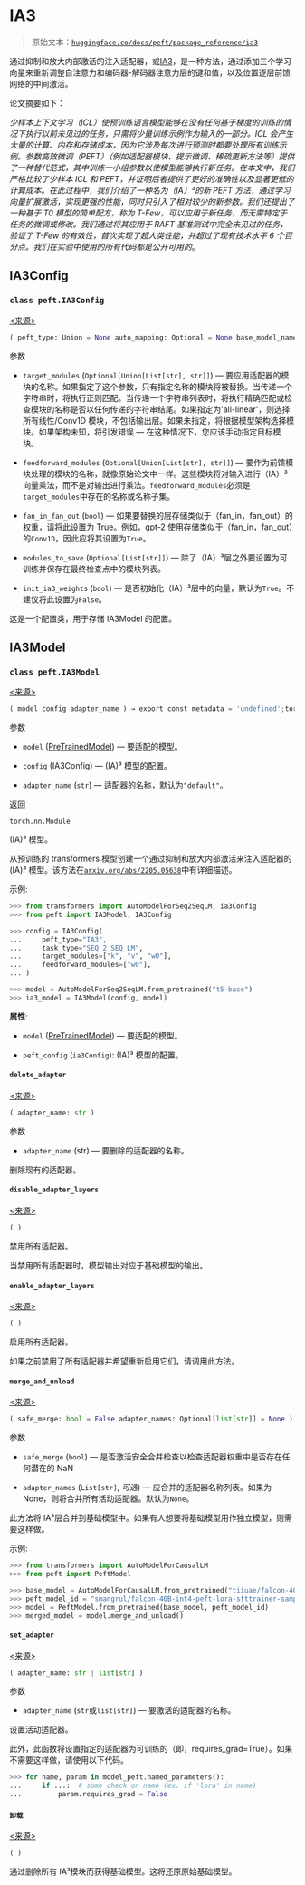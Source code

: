 # IA3

> 原始文本：[`huggingface.co/docs/peft/package_reference/ia3`](https://huggingface.co/docs/peft/package_reference/ia3)

通过抑制和放大内部激活的注入适配器，或[IA3](https://hf.co/papers/2205.05638)，是一种方法，通过添加三个学习向量来重新调整自注意力和编码器-解码器注意力层的键和值，以及位置逐层前馈网络的中间激活。

论文摘要如下：

*少样本上下文学习（ICL）使预训练语言模型能够在没有任何基于梯度的训练的情况下执行以前未见过的任务，只需将少量训练示例作为输入的一部分。ICL 会产生大量的计算、内存和存储成本，因为它涉及每次进行预测时都要处理所有训练示例。参数高效微调（PEFT）（例如适配器模块、提示微调、稀疏更新方法等）提供了一种替代范式，其中训练一小组参数以使模型能够执行新任务。在本文中，我们严格比较了少样本 ICL 和 PEFT，并证明后者提供了更好的准确性以及显著更低的计算成本。在此过程中，我们介绍了一种名为（IA）³的新 PEFT 方法，通过学习向量扩展激活，实现更强的性能，同时只引入了相对较少的新参数。我们还提出了一种基于 T0 模型的简单配方，称为 T-Few，可以应用于新任务，而无需特定于任务的微调或修改。我们通过将其应用于 RAFT 基准测试中完全未见过的任务，验证了 T-Few 的有效性，首次实现了超人类性能，并超过了现有技术水平 6 个百分点。我们在实验中使用的所有代码都是公开可用的*。

## IA3Config

### `class peft.IA3Config`

[<来源>](https://github.com/huggingface/peft/blob/v0.8.2/src/peft/tuners/ia3/config.py#L22)

```py
( peft_type: Union = None auto_mapping: Optional = None base_model_name_or_path: Optional = None revision: Optional = None task_type: Union = None inference_mode: bool = False target_modules: Union = None feedforward_modules: Union = None fan_in_fan_out: bool = False modules_to_save: Optional = None init_ia3_weights: bool = True )
```

参数

+   `target_modules` (`Optional[Union[List[str], str]]`) — 要应用适配器的模块的名称。如果指定了这个参数，只有指定名称的模块将被替换。当传递一个字符串时，将执行正则匹配。当传递一个字符串列表时，将执行精确匹配或检查模块的名称是否以任何传递的字符串结尾。如果指定为'all-linear'，则选择所有线性/Conv1D 模块，不包括输出层。如果未指定，将根据模型架构选择模块。如果架构未知，将引发错误 — 在这种情况下，您应该手动指定目标模块。

+   `feedforward_modules` (`Optional[Union[List[str], str]]`) — 要作为前馈模块处理的模块的名称，就像原始论文中一样。这些模块将对输入进行（IA）³向量乘法，而不是对输出进行乘法。`feedforward_modules`必须是`target_modules`中存在的名称或名称子集。

+   `fan_in_fan_out` (`bool`) — 如果要替换的层存储类似于（fan_in，fan_out）的权重，请将此设置为 True。例如，gpt-2 使用存储类似于（fan_in，fan_out）的`Conv1D`，因此应将其设置为`True`。

+   `modules_to_save` (`Optional[List[str]]`) — 除了（IA）³层之外要设置为可训练并保存在最终检查点中的模块列表。

+   `init_ia3_weights` (`bool`) — 是否初始化（IA）³层中的向量，默认为`True`。不建议将此设置为`False`。

这是一个配置类，用于存储 IA3Model 的配置。

## IA3Model

### `class peft.IA3Model`

[<来源>](https://github.com/huggingface/peft/blob/v0.8.2/src/peft/tuners/ia3/model.py#L38)

```py
( model config adapter_name ) → export const metadata = 'undefined';torch.nn.Module
```

参数

+   `model` ([PreTrainedModel](https://huggingface.co/docs/transformers/v4.37.2/en/main_classes/model#transformers.PreTrainedModel)) — 要适配的模型。

+   `config` (IA3Config) — (IA)³ 模型的配置。

+   `adapter_name` (`str`) — 适配器的名称，默认为`"default"`。

返回

`torch.nn.Module`

(IA)³ 模型。

从预训练的 transformers 模型创建一个通过抑制和放大内部激活来注入适配器的(IA)³ 模型。该方法在[`arxiv.org/abs/2205.05638`](https://arxiv.org/abs/2205.05638)中有详细描述。

示例:

```py
>>> from transformers import AutoModelForSeq2SeqLM, ia3Config
>>> from peft import IA3Model, IA3Config

>>> config = IA3Config(
...     peft_type="IA3",
...     task_type="SEQ_2_SEQ_LM",
...     target_modules=["k", "v", "w0"],
...     feedforward_modules=["w0"],
... )

>>> model = AutoModelForSeq2SeqLM.from_pretrained("t5-base")
>>> ia3_model = IA3Model(config, model)
```

**属性**:

+   `model` ([PreTrainedModel](https://huggingface.co/docs/transformers/v4.37.2/en/main_classes/model#transformers.PreTrainedModel)) — 要适配的模型。

+   `peft_config` (`ia3Config`): (IA)³ 模型的配置。

#### `delete_adapter`

[<来源>](https://github.com/huggingface/peft/blob/v0.8.2/src/peft/tuners/ia3/model.py#L368)

```py
( adapter_name: str )
```

参数

+   `adapter_name` (str) — 要删除的适配器的名称。

删除现有的适配器。

#### `disable_adapter_layers`

[<来源>](https://github.com/huggingface/peft/blob/v0.8.2/src/peft/tuners/ia3/model.py#L252)

```py
( )
```

禁用所有适配器。

当禁用所有适配器时，模型输出对应于基础模型的输出。

#### `enable_adapter_layers`

[<来源>](https://github.com/huggingface/peft/blob/v0.8.2/src/peft/tuners/ia3/model.py#L245)

```py
( )
```

启用所有适配器。

如果之前禁用了所有适配器并希望重新启用它们，请调用此方法。

#### `merge_and_unload`

[<来源>](https://github.com/huggingface/peft/blob/v0.8.2/src/peft/tuners/ia3/model.py#L334)

```py
( safe_merge: bool = False adapter_names: Optional[list[str]] = None )
```

参数

+   `safe_merge` (`bool`) — 是否激活安全合并检查以检查适配器权重中是否存在任何潜在的 NaN

+   `adapter_names` (`List[str]`, *可选*) — 应合并的适配器名称列表。如果为 None，则将合并所有活动适配器。默认为`None`。

此方法将 IA³层合并到基础模型中。如果有人想要将基础模型用作独立模型，则需要这样做。

示例:

```py
>>> from transformers import AutoModelForCausalLM
>>> from peft import PeftModel

>>> base_model = AutoModelForCausalLM.from_pretrained("tiiuae/falcon-40b")
>>> peft_model_id = "smangrul/falcon-40B-int4-peft-lora-sfttrainer-sample"
>>> model = PeftModel.from_pretrained(base_model, peft_model_id)
>>> merged_model = model.merge_and_unload()
```

#### `set_adapter`

[<来源>](https://github.com/huggingface/peft/blob/v0.8.2/src/peft/tuners/ia3/model.py#L259)

```py
( adapter_name: str | list[str] )
```

参数

+   `adapter_name` (`str`或`list[str]`) — 要激活的适配器的名称。

设置活动适配器。

此外，此函数将设置指定的适配器为可训练的（即，requires_grad=True）。如果不需要这样做，请使用以下代码。

```py
>>> for name, param in model_peft.named_parameters():
...     if ...:  # some check on name (ex. if 'lora' in name)
...         param.requires_grad = False
```

#### `卸载`

[<来源>](https://github.com/huggingface/peft/blob/v0.8.2/src/peft/tuners/ia3/model.py#L361)

```py
( )
```

通过删除所有 IA³模块而获得基础模型。这将还原原始基础模型。

